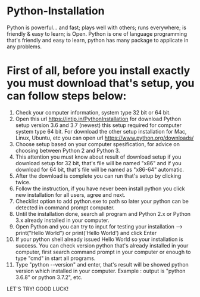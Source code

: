 # Python-Installation
Python is powerful... and fast; plays well with others; runs everywhere; is friendly &amp; easy to learn; is Open.
Python is one of language programming that's friendly and easy to learn, python has many package to applicate in any problems. 

# First of all, before you install exactly you must download that's setup, you can follow steps below:
1. Check your computer information, system type 32 bit or 64 bit.
2. Open this url https://intip.in/PythonInstallation for download Python setup version 3.6 and 3.7 (newest) this setup required for computer system type 64 bit. For download the other setup installation for Mac, Linux, Ubuntu, etc you can open url https://www.python.org/downloads/
3. Choose setup based on your computer spesification, for advice on choosing between Python 2 and Python 3.
4. This attention you must know about result of download setup if you download setup for 32 bit, that's file will be named "x86" and if you download for 64 bit, that's file will be named as "x86-64" automatic.
5. After the download is complete you can run that's setup by clicking twice.
6. Follow the instruction, if you have never been install python you click new installation for all users, agree and next.
7. Checklist option to add python.exe to path so later your python can be detected in command prompt computer. 
8. Until the installation done, search all program and Python 2.x or Python 3.x already installed in your computer.
9. Open Python and you can try to input for testing your installation --> print("Hello World") or print('Hello World') and click Enter
10. If your python shell already issued Hello World so your installation is success.
You can check version python that's already installed in your computer, first search command prompt in your computer or enough to type "cmd" in start all programs.
11. Type "python --version" and enter, that's result will be showed python version which installed in your computer.
Example : output is "python 3.6.8" or python 3.7.2", etc.


LET'S TRY! GOOD LUCK!

